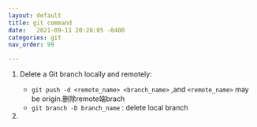 ```yaml
---
layout: default
title: git command
date:   2021-09-11 20:28:05 -0400
categories: git
nav_order: 99

---
```


1. Delete a Git branch locally and remotely:

    * `git push -d <remote_name> <branch_name>` ,and `<remote_name>` may be origin.删除remote端brach
    * `git branch -D branch_name` : delete local branch
2. 
